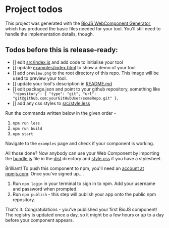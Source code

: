 # Project todos

This project was generated with the [BioJS WebComponent Generator](https://github.com/biojs/generator-bluegenes-tool), which has
produced the basic files needed for your tool. You'll still need to handle the implementation details, though.

## Todos before this is release-ready:

- [] edit [src/index.js](src/index.js) and add code to initialise your tool
- [] update [examples/index.html](examples/index.html) to show a demo of your tool
- [] add `preview.png` to the root directory of this repo. This image will be used to preview your tool.
- [] update your tool's description in [README.md](README.md)
- [] edit package.json and point to your github repository, something like ```  "repository": {
    "type": "git",
    "url": "git@github.com:yourGitHubUser/someRepo.git"
  },```
- [] add any css styles to [src/style.less](src/style.less)

Run the commands written below in the given order - 
1. `npm run less`
2. `npm run build`
3. `npm start`

Navigate to the `examples` page and check if your component is working.

All those done? Now anybody can use your Web Component by importing the [bundle.js](dist/bundle.js) file in the [dist](dist) directory and [style.css](dist/style.css) if you have a stylesheet.

Brilliant! To push this component to npm, you'll need an [account at npmjs.com](https://www.npmjs.com/). Once you've signed up....

1. Run `npm login` in your terminal to sign in to npm. Add your username and password when prompted.
2. Run `npm publish` - this step will publish your app onto the public npm repository.

That's it. Congratulations - you've published your first BioJS component! The registry is updated once a day, so it might be a few hours or up to a day before your component appears. 
